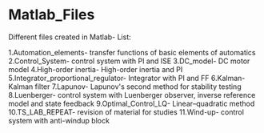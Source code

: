 # Matlab_Files

Different files created in Matlab- List:

1.Automation_elements- transfer functions of basic elements of automatics
2.Control_System- control system with PI and ISE
3.DC_model- DC motor model
4.High-order inertia- High-order inertia and PI
5.Integrator_proportional_regulator- Integrator with PI and FF
6.Kalman- Kalman filter
7.Lapunov- Lapunov's second method for stability testing
8.Luenberger- control system with Luenberger observer, inverse reference model and state feedback 
9.Optimal_Control_LQ- Linear–quadratic method
10.TS_LAB_REPEAT- revision of material for studies 
11.Wind-up- control system with anti-windup block
